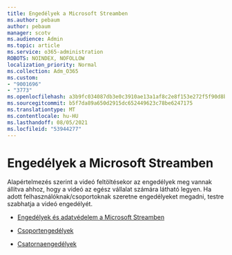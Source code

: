 ```yaml
---
title: Engedélyek a Microsoft Streamben
ms.author: pebaum
author: pebaum
manager: scotv
ms.audience: Admin
ms.topic: article
ms.service: o365-administration
ROBOTS: NOINDEX, NOFOLLOW
localization_priority: Normal
ms.collection: Adm_O365
ms.custom:
- "9001696"
- "3773"
ms.openlocfilehash: a3b9fc034087db3e0c3910ae13a1af8c2e8f153e272f5f90d8b2efcc6afb8dbe
ms.sourcegitcommit: b5f7da89a650d2915dc652449623c78be6247175
ms.translationtype: MT
ms.contentlocale: hu-HU
ms.lasthandoff: 08/05/2021
ms.locfileid: "53944277"
---
```

# <a name="permissions-in-microsoft-stream"></a>Engedélyek a Microsoft Streamben

Alapértelmezés szerint a videó feltöltésekor az engedélyek meg vannak állítva ahhoz, hogy a videó az egész vállalat számára látható legyen. Ha adott felhasználóknak/csoportoknak szeretne engedélyeket megadni, testre szabhatja a videó engedélyét.

- [Engedélyek és adatvédelem a Microsoft Streamben](https://docs.microsoft.com/stream/portal-permissions)

- [Csoportengedélyek](https://docs.microsoft.com/stream/portal-permissions#group-permissions)

- [Csatornaengedélyek](https://docs.microsoft.com/stream/portal-permissions#channel-permissions)